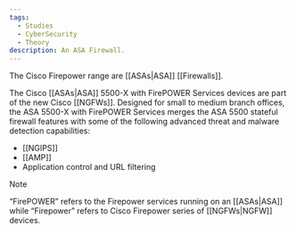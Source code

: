 ```yaml
---
tags:
  - Studies
  - CyberSecurity
  - Theory
description: An ASA Firewall.
---
```

The Cisco Firepower range are [[ASAs|ASA]] [[Firewalls]].

The Cisco [[ASAs|ASA]] 5500-X with FirePOWER Services devices are part of the new Cisco [[NGFWs]]. Designed for small to medium branch offices, the ASA 5500-X with FirePOWER Services merges the ASA 5500 stateful firewall features with some of the following advanced threat and malware detection capabilities:

- [[NGIPS]]
- [[AMP]]
- Application control and URL filtering

> [!note] 
> “FirePOWER” refers to the Firepower services running on an [[ASAs|ASA]] while “Firepower” refers to Cisco Firepower series of [[NGFWs|NGFW]] devices.